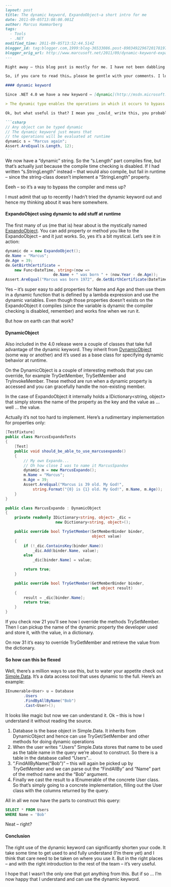 ````markdown
---
layout: post
title: The dynamic keyword, ExpandoObject–a short intro for me
date: 2011-09-05T13:08:00.001Z
author: Marcus Hammarberg
tags:
  - Tools
  - .NET
modified_time: 2011-09-05T13:52:44.514Z
blogger_id: tag:blogger.com,1999:blog-36533086.post-8903492296720178197
blogger_orig_url: http://www.marcusoft.net/2011/09/dynamic-keyword-expandoobjecta-short.html
---

Right away – this blog post is mostly for me. I have not been dabbling enough with the “dynamic” keyword to say that I know it. This is what and how I understand it now.

So, if you care to read this… please be gentle with your comments. I love to see them and learn that I was wrong – I’m most certainly am.

#### dynamic keyword

Since .NET 4.0 we have a new keyword – [dynamic](http://msdn.microsoft.com/en-us/library/dd264741.aspx). If you read the [MSDN](http://msdn.microsoft.com/) documentation you’ll learn that:

> The dynamic type enables the operations in which it occurs to bypass compile-time type checking. Instead, these operations are resolved at run time.

Ok, but what useful is that? I mean you _could_ write this, you probably shouldn’t but you could:

```csharp
// Any object can be typed dynamic
// The dynamic keyword just means that
// the operations will be evaluated at runtime
dynamic s = "Marcus again";
Assert.AreEqual(s.Length, 12);
```
````

We now have a “dynamic” string. So the “s.Length” part compiles fine, but that’s actually just because the compile time checking is disabled. If I had written “s.StringLength” instead – that would also compile, but fail in runtime – since the string-class doesn’t implement a “StringLength” property.

Eeeh – so it’s a way to bypass the compiler and mess up?

I must admit that up to recently I hadn’t tried the dynamic keyword out and hence my thinking about it was here somewhere.

#### ExpandoObject using dynamic to add stuff at runtime

The first many of us (me that is) hear about is the mystically named [ExpandoObject](http://msdn.microsoft.com/en-us/library/system.dynamic.expandoobject.aspx). You can add property or method you like to the ExpandoObject – and it just works. So, yes it’s a bit mystical. Let’s see it in action:

```csharp
dynamic de = new ExpandoObject();
de.Name = "Marcus";
de.Age = 39;
de.GetBirthCertificate =
    new Func<DateTime, string>(now =>
                     de.Name + " was born " + (now.Year - de.Age));
Assert.AreEqual("Marcus was born 1972", de.GetBirthCertificate(DateTime.Now));
```

Yes – it’s super easy to add properties for Name and Age and then use them in a dynamic function that is defined by a lambda expression and use the dynamic variables. Even though those properties doesn’t exists on the ExpandoObject it compiles (since the variable is dynamic the compiler checking is disabled, remember) and works fine when we run it.

But how on earth can that work?

#### DynamicObject

Also included in the 4.0 release were a couple of classes that take full advantage of the dynamic keyword. They inherit from [DynamicObject](http://msdn.microsoft.com/en-us/library/system.dynamic.dynamicobject.aspx) (some way or another) and it’s used as a base class for specifying dynamic behavior at runtime.

On the DynamicObject is a couple of interesting methods that you can override, for example TryGetMember, TrySetMember and TryInvokeMember. These method are run when a dynamic property is accessed and you can gracefully handle the non-existing member.

In the case of ExpandoObject it internally holds a IDictionary<string, object> that simply stores the name of the property as the key and the value as ... well … the value.

Actually it’s not too hard to implement. Here’s a rudimentary implementation for properties only:

```csharp
[TestFixture]
public class MarcusExpandoTests
{
    [Test]
    public void should_be_able_to_use_marcusexpando()
    {
        // My own Expando...
        // Oh how close I was to name it MarcusSpandex
        dynamic m = new MarcusExpando();
        m.Name = "Marcus";
        m.Age = 39;
        Assert.AreEqual("Marcus is 39 old. My God!",
            string.Format("{0} is {1} old. My God!", m.Name, m.Age));
    }
}

public class MarcusExpando : DynamicObject
{
    private readonly IDictionary<string, object> _dic =
                      new Dictionary<string, object>();

    public override bool TrySetMember(SetMemberBinder binder,
                                      object value)
    {
        if (!_dic.ContainsKey(binder.Name))
            _dic.Add(binder.Name, value);
        else
            _dic[binder.Name] = value;

        return true;
    }

    public override bool TryGetMember(GetMemberBinder binder,
                                      out object result)
    {
        result = _dic[binder.Name];
        return true;
    }
}
```

If you check row 21 you’ll see how I override the methods TrySetMember. Then I can pickup the name of the dynamic property the developer used and store it, with the value, in a dictionary.

On row 31 it’s easy to override TryGetMember and retrieve the value from the dictionary.

#### So how can this be flexed

Well, there’s a million ways to use this, but to water your appetite check out [Simple.Data](https://github.com/markrendle/Simple.Data/wiki/Finding-data). It’s a data access tool that uses dynamic to the full. Here’s an example:

```csharp
IEnumerable<User> u = Database
        .Users
        .FindByAllByName("Bob")
        .Cast<User>();
```

It looks like magic but now we can understand it. Ok – this is how I understand it without reading the source.

1. Database is the base object in Simple.Data. It inherits from DynamicObject and hence can use TryGet/SetMember and other methods for doing dynamic operations
2. When the user writes “.Users” Simple.Data stores that name to be used as the table name in the query we’re about to construct. So there is a table in the database called “Users”…
3. “.FindAllByName(“Bob”)” – this will again be picked up by TryGetMember and we can parse out the “FindAllBy” and “Name” part of the method name and the “Bob” argument.
4. Finally we cast the result to a IEnumerable of the concrete User class. So that’s simply going to a concrete implementation, filling out the User class with the columns returned by the query.

All in all we now have the parts to construct this query:

```sql
SELECT * FROM Users
WHERE Name = 'Bob'
```

Neat – right?

#### Conclusion

The right use of the dynamic keyword can significantly shorten your code. It take some time to get used to and fully understand (I’m there yet) and I think that care need to be taken on where you use it. But in the right places – and with the right introduction to the rest of the team – it’s very useful.

I hope that I wasn’t the only one that got anything from this. But if so … I’m now happy that I understand and can use the dynamic keyword.
